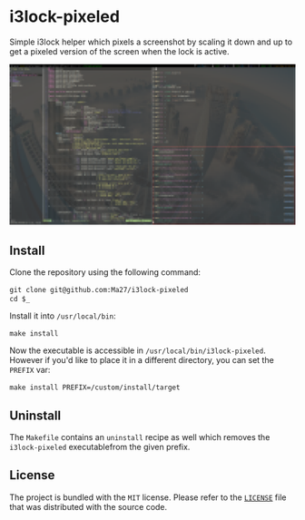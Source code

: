 i3lock-pixeled
==============

Simple i3lock helper which pixels a screenshot by scaling it down and up to get a pixeled version
of the screen when the lock is active.

![i3lock-pixeled Example](screen.png)

## Install

Clone the repository using the following command:

```
git clone git@github.com:Ma27/i3lock-pixeled
cd $_
```

Install it into `/usr/local/bin`:

```
make install
```

Now the executable is accessible in `/usr/local/bin/i3lock-pixeled`.
However if you'd like to place it in a different directory, you can set the `PREFIX` var:

```
make install PREFIX=/custom/install/target
```

## Uninstall

The `Makefile` contains an `uninstall` recipe as well which removes the `i3lock-pixeled` executablefrom the given prefix.

## License

The project is bundled with the `MIT` license. Please refer to the [`LICENSE`](https://github.com/Ma27/i3lock-pixeled/blob/master/LICENSE) file that was distributed with the source code.
